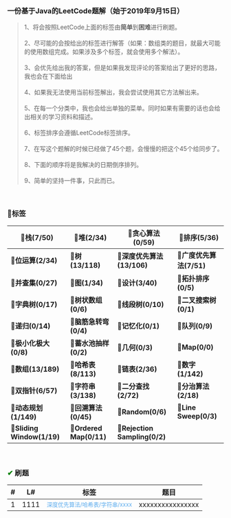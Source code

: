 ### 一份基于Java的LeetCode题解（始于2019年9月15日）
>1、将会按照LeetCode上面的标签由**简单**到**困难**进行刷题。<br/><br/>
2、尽可能的会按给出的标签进行解答（如果：数组类的题目，就最大可能的使用数组完成。如果涉及多个标签，就会使用多个解法）。<br/><br/>
3、会优先给出我的答案，但是如果我发现评论的答案给出了更好的思路，我也会在下面给出<br/><br/>
4、如果我无法使用当前标签解出，我会尝试使用其它方法解出来。<br/><br/>
5、在每一个分类中，我也会给出单独的菜单。同时如果有需要的话也会给出相关的学习资料和描述。<br/><br/>
6、标签排序会遵循LeetCode标签排序。<br/><br/>
7、在写这个题解的时候已经做了45个题，会慢慢的把这个45个给同步了。<br/><br/>
8、下面的顺序将是我解决的日期倒序排列。<br/><br/>
9、简单的坚持一件事，只此而已。

<br/>
 
### 💼标签


📂栈(7/50) | 📂堆(2/34) | 📂贪心算法(0/59) | 📂排序(5/36)
-|-|-|-
📂**位运算(2/34)** | 📂**树(13/118)** | 📂**深度优先算法(13/106)** | 📂**广度优先算法(7/51)**
📂**并查集(0/27)** | 📂**图(1/34)** | 📂**设计(3/40)** | 📂**拓扑排序(0/5)**
📂**字典树(0/17)** | 📂**树状数组(0/6)** | 📂**线段树(0/10)** | 📂**二叉搜索树(0/1)**
📂**递归(0/14)** | 📂**脑筋急转弯(0/4)** | 📂**记忆化(0/1)** | 📂**队列(0/9)**
📂**极小化极大(0/8)** | 📂**蓄水池抽样(0/2)** | 📂**几何(0/3)** | 📂**Map(0/0)**
📂**数组(13/189)** | 📂**哈希表(8/113)** | 📂**链表(2/36)** | 📂**数字(1/142)**
📂**双指针(6/57)** | 📂**字符串(3/138)** | 📂**二分查找(2/72)** | 📂**分治算法(2/18)**
📂**动态规划(1/149)** | 📂**回溯算法(0/45)** | 📂**Random(0/6)** | 📂**Line Sweep(0/3)**
📂**Sliding Window(1/19)** | 📂**Ordered Map(0/11)** | 📂**Rejection Sampling(0/2)**


<br/>

### <font color="green">✔</font> 刷题

\# | L# | 标签 | 题目
 :----: | :----: | :-: | :-:
 1 | 1111 | <font color='#5cacee' size=2>深度优先算法/哈希表/字符串/xxxx</font>  |xxxxxxxxxxxxxxxx

